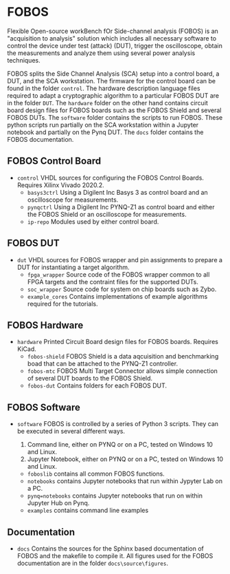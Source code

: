 FOBOS
=====

Flexible Open-source workBench fOr Side-channel analysis (FOBOS) is an "acquisition to analysis" solution which includes all necessary software to control the device under test (attack) (DUT), trigger the oscilloscope, obtain the measurements and analyze them using several power analysis techniques.

FOBOS splits the Side Channel Analysis (SCA) setup into a control board, a DUT, and the SCA workstation. The firmware for the control board can be found in the folder `control`. The hardware description language files required to adapt a cryptographic algorithm to a particular FOBOS DUT are in the folder `DUT`. The `hardware` folder on the other hand contains circuit board design files for FOBOS boards such as the FOBOS Shield and several FOBOS DUTs. The `software` folder contains the scripts to run FOBOS. These python scripts run partially on the SCA workstation within a Jupyter notebook and partially on the Pynq DUT. The `docs` folder contains the FOBOS documentation.

FOBOS Control Board
-------------------
* `control`
   VHDL sources for configuring the FOBOS Control Boards. Requires Xilinx Vivado 2020.2.
   * `basys3ctrl`
     Using a Digilent Inc Basys 3 as control board and an oscilloscope for measurements.
   * `pynqctrl`
     Using a Digilent Inc PYNQ-Z1 as control board and either the FOBOS Shield or an oscilloscope for measurements.
   * `ip-repo` 
     Modules used by either control board.

FOBOS DUT
---------
* `dut`
  VHDL sources for FOBOS wrapper and pin assignments to prepare a DUT for instantiating a target algorithm.
  * `fpga_wrapper`
    Source code of the FOBOS wrapper common to all FPGA targets and the contraint files for the supported DUTs.
  * `soc_wrapper`
    Source code for system on chip boards such as Zybo.
  * `example_cores`
    Contains implementations of example algorithms required for the tutorials.
 
FOBOS Hardware
--------------
* `hardware`
  Printed Circuit Board design files for FOBOS boards. Requires KiCad.
  * `fobos-shield`
    FOBOS Shield is a data aqcuisition and benchmarking boad that can be attached to the PYNQ-Z1 controller.
  * `fobos-mtc`
    FOBOS Multi Target Connector allows simple connection of several DUT boards to the FOBOS Shield.
  * `fobos-dut`
    Contains folders for each FOBOS DUT.

FOBOS Software
--------------
* `software`
  FOBOS is controlled by a series of Python 3 scripts. They can be executed in several different ways.
  1. Command line, either on PYNQ or on a PC, tested on Windows 10 and Linux.
  1. Jupyter Notebook, either on PYNQ or on a PC, tested on Windows 10 and Linux.

  * `foboslib` contains all common FOBOS functions.
  * `notebooks` contains Jupyter notebooks that run within Jypyter Lab on a PC.
  * `pynq=notebooks` contains Jupyter notebooks that run on within Jupyter Hub on Pynq.
  * `examples` contains command line examples

Documentation
-------------

* `docs` 
  Contains the sources for the Sphinx based documentation of FOBOS and the makefile to compile it.
  All figures used for the FOBOS documentation are in the folder `docs\source\figures`.



